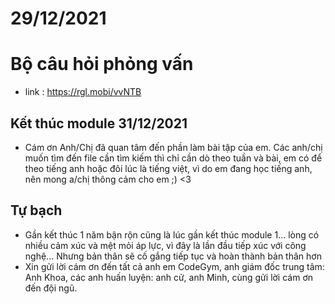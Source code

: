 # 29/12/2021

# Bộ câu hỏi phỏng vấn
- link : https://rgl.mobi/vvNTB
## Kết thúc module 31/12/2021
- Cám ơn Anh/Chị đã quan tâm đến phần làm bài tập của em. 
Các anh/chị muốn tìm đến file cần tìm kiếm thì chỉ cần dò theo tuần và bài, em có để theo tiếng anh hoặc đôi lúc là tiếng việt, vì do em đang học tiếng anh, nên mong a/chị thông cảm cho em ;) <3
## Tự bạch
- Gần kết thúc 1 năm bận rộn cũng là lúc gần kết thúc module 1... lòng có nhiều cảm xúc và mệt mỏi áp lực, vì đây là lần đầu tiếp xúc với công nghệ... Nhưng bản thân sẽ cố gắng tiếp tục và hoàn thành bản thân hơn
- Xin gửi lời cám ơn đến tất cả anh em CodeGym, anh giám đốc trung tâm: Anh Khoa, các anh huấn luyện: anh cử, anh Minh, cùng gửi lời cám ơn đến đội ngũ.
## 